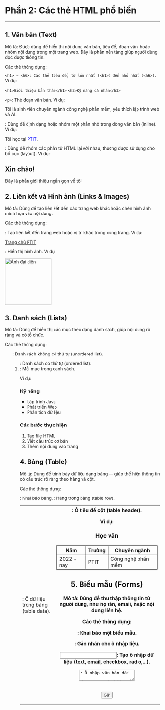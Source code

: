 # Phần 2: Các thẻ HTML phổ biến
---
## 1. Văn bản (Text)

Mô tả:
Được dùng để hiển thị nội dung văn bản, tiêu đề, đoạn văn, hoặc nhóm nội dung trong một trang web. Đây là phần nền tảng giúp người dùng đọc được thông tin.

Các thẻ thông dụng:

`<h1> → <h6>: Các thẻ tiêu đề, từ lớn nhất (<h1>) đến nhỏ nhất (<h6>).`
Ví dụ:

`<h1>Giới thiệu bản thân</h1>`
`<h3>Kỹ năng cá nhân</h3>`


`<p>`: Thẻ đoạn văn bản.
Ví dụ:

<p>Tôi là sinh viên chuyên ngành công nghệ phần mềm, yêu thích lập trình web và AI.</p>


<span>: Dùng để định dạng hoặc nhóm một phần nhỏ trong dòng văn bản (inline).
Ví dụ:

<p>Tôi học tại <span style="color: blue;">PTIT</span>.</p>


<div>: Dùng để nhóm các phần tử HTML lại với nhau, thường được sử dụng cho bố cục (layout).
Ví dụ:

<div class="intro">
    <h2>Xin chào!</h2>
    <p>Đây là phần giới thiệu ngắn gọn về tôi.</p>
</div>

## 2. Liên kết và Hình ảnh (Links & Images)

Mô tả:
Dùng để tạo liên kết đến các trang web khác hoặc chèn hình ảnh minh họa vào nội dung.

Các thẻ thông dụng:

<a>: Tạo liên kết đến trang web hoặc vị trí khác trong cùng trang.
Ví dụ:

<a href="https://ptit.edu.vn" target="_blank">Trang chủ PTIT</a>


<img>: Hiển thị hình ảnh.
Ví dụ:

<img src="avatar.jpg" alt="Ảnh đại diện" width="150">

## 3. Danh sách (Lists)

Mô tả:
Dùng để hiển thị các mục theo dạng danh sách, giúp nội dung rõ ràng và có tổ chức.

Các thẻ thông dụng:

<ul>: Danh sách không có thứ tự (unordered list).

<ol>: Danh sách có thứ tự (ordered list).

<li>: Mỗi mục trong danh sách.

Ví dụ:

<h3>Kỹ năng</h3>
<ul>
  <li>Lập trình Java</li>
  <li>Phát triển Web</li>
  <li>Phân tích dữ liệu</li>
</ul>

<h3>Các bước thực hiện</h3>
<ol>
  <li>Tạo file HTML</li>
  <li>Viết cấu trúc cơ bản</li>
  <li>Thêm nội dung vào trang</li>
</ol>

## 4. Bảng (Table)

Mô tả:
Dùng để trình bày dữ liệu dạng bảng — giúp thể hiện thông tin có cấu trúc rõ ràng theo hàng và cột.

Các thẻ thông dụng:

<table>: Khai báo bảng.

<tr>: Hàng trong bảng (table row).

<td>: Ô dữ liệu trong bảng (table data).

<th>: Ô tiêu đề cột (table header).

Ví dụ:

<h3>Học vấn</h3>
<table border="1">
  <tr>
    <th>Năm</th>
    <th>Trường</th>
    <th>Chuyên ngành</th>
  </tr>
  <tr>
    <td>2022 - nay</td>
    <td>PTIT</td>
    <td>Công nghệ phần mềm</td>
  </tr>
</table>

## 5. Biểu mẫu (Forms)

Mô tả:
Dùng để thu thập thông tin từ người dùng, như họ tên, email, hoặc nội dung liên hệ.

Các thẻ thông dụng:

<form>: Khai báo một biểu mẫu.

<label>: Gắn nhãn cho ô nhập liệu.

<input>: Tạo ô nhập dữ liệu (text, email, checkbox, radio,...).

<textarea>: Ô nhập văn bản dài.

<button>: Nút bấm gửi hoặc thực hiện hành động.

<select> và <option>: Tạo danh sách chọn.

Ví dụ:

<h3>Liên hệ</h3>
<form>
  <label for="name">Họ và tên:</label><br>
  <input type="text" id="name" name="name"><br><br>

  <label for="email">Email:</label><br>
  <input type="email" id="email" name="email"><br><br>

  <label for="message">Nội dung:</label><br>
  <textarea id="message" name="message" rows="4" cols="30"></textarea><br><br>

  <button type="submit">Gửi</button>
</form>
